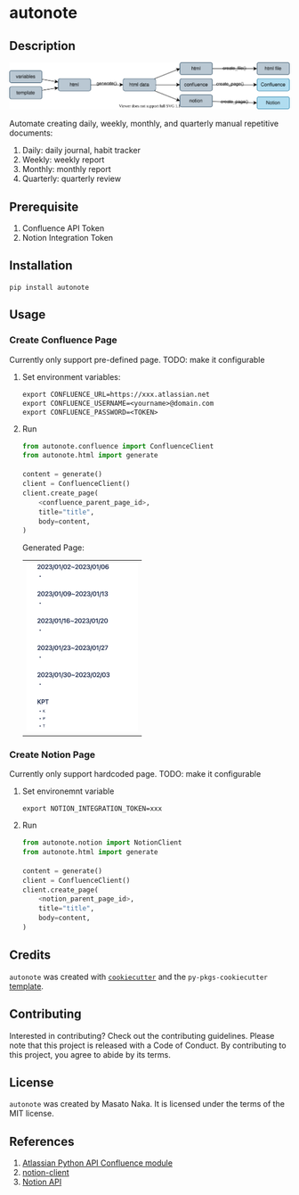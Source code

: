 # autonote

## Description

![](docs/diagram.drawio.svg)

Automate creating daily, weekly, monthly, and quarterly manual repetitive documents:

1. Daily: daily journal, habit tracker
1. Weekly: weekly report
1. Monthly: monthly report
1. Quarterly: quarterly review

## Prerequisite

1. Confluence API Token
1. Notion Integration Token

## Installation

```
pip install autonote
```

## Usage

### Create Confluence Page

Currently only support pre-defined page. TODO: make it configurable

1. Set environment variables:

    ```
    export CONFLUENCE_URL=https://xxx.atlassian.net
    export CONFLUENCE_USERNAME=<yourname>@domain.com
    export CONFLUENCE_PASSWORD=<TOKEN>
    ```

1. Run
    ```python
    from autonote.confluence import ConfluenceClient
    from autonote.html import generate

    content = generate()
    client = ConfluenceClient()
    client.create_page(
        <confluence_parent_page_id>,
        title="title",
        body=content,
    )
    ```

    Generated Page:

    <table><tr><td>
    <img src="docs/confluence_page_0.png" width="200px" />
    </td></tr></table>

### Create Notion Page

Currently only support hardcoded page. TODO: make it configurable

1. Set environemnt variable

    ```
    export NOTION_INTEGRATION_TOKEN=xxx
    ```

1. Run
    ```python
    from autonote.notion import NotionClient
    from autonote.html import generate

    content = generate()
    client = ConfluenceClient()
    client.create_page(
        <notion_parent_page_id>,
        title="title",
        body=content,
    )
    ```

## Credits

`autonote` was created with [`cookiecutter`](https://cookiecutter.readthedocs.io/en/latest/) and the `py-pkgs-cookiecutter` [template](https://github.com/py-pkgs/py-pkgs-cookiecutter).

## Contributing

Interested in contributing? Check out the contributing guidelines. Please note that this project is released with a Code of Conduct. By contributing to this project, you agree to abide by its terms.

## License

`autonote` was created by Masato Naka. It is licensed under the terms of the MIT license.

## References
1. [Atlassian Python API Confluence module](https://atlassian-python-api.readthedocs.io/confluence.html)
1. [notion-client](https://pypi.org/project/notion-client/)
1. [Notion API](https://developers.notion.com/)
